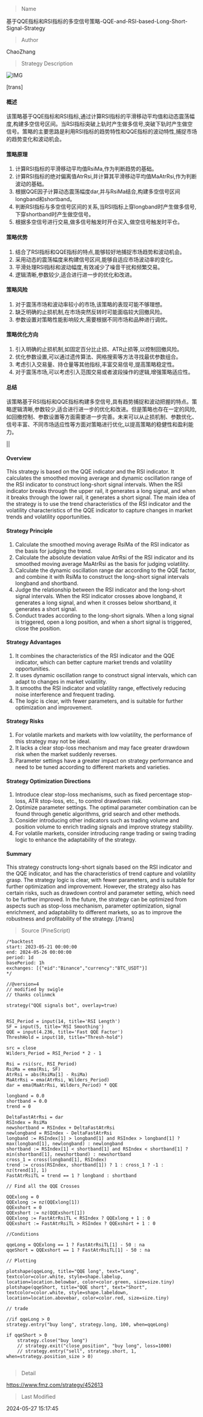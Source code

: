 
> Name

基于QQE指标和RSI指标的多空信号策略-QQE-and-RSI-based-Long-Short-Signal-Strategy

> Author

ChaoZhang

> Strategy Description

![IMG](https://www.fmz.com/upload/asset/1a2e17479bee128bc99.png)

[trans]
#### 概述
该策略基于QQE指标和RSI指标,通过计算RSI指标的平滑移动平均值和动态震荡幅度,构建多空信号区间。当RSI指标突破上轨时产生做多信号,突破下轨时产生做空信号。策略的主要思路是利用RSI指标的趋势特性和QQE指标的波动特性,捕捉市场的趋势变化和波动机会。

#### 策略原理
1. 计算RSI指标的平滑移动平均值RsiMa,作为判断趋势的基础。
2. 计算RSI指标的绝对偏离值AtrRsi,并计算其平滑移动平均值MaAtrRsi,作为判断波动的基础。
3. 根据QQE因子计算动态震荡幅度dar,并与RsiMa结合,构建多空信号区间longband和shortband。
4. 判断RSI指标与多空信号区间的关系,当RSI指标上穿longband时产生做多信号,下穿shortband时产生做空信号。
5. 根据多空信号进行交易,做多信号触发时开仓买入,做空信号触发时平仓。

#### 策略优势
1. 结合了RSI指标和QQE指标的特点,能够较好地捕捉市场趋势和波动机会。
2. 采用动态的震荡幅度来构建信号区间,能够自适应市场波动率的变化。
3. 平滑处理RSI指标和波动幅度,有效减少了噪音干扰和频繁交易。
4. 逻辑清晰,参数较少,适合进行进一步的优化和改进。

#### 策略风险
1. 对于震荡市场和波动率较小的市场,该策略的表现可能不够理想。
2. 缺乏明确的止损机制,在市场突然反转时可能面临较大回撤风险。
3. 参数设置对策略性能影响较大,需要根据不同市场和品种进行调优。

#### 策略优化方向
1. 引入明确的止损机制,如固定百分比止损、ATR止损等,以控制回撤风险。
2. 优化参数设置,可以通过遗传算法、网格搜索等方法寻找最优参数组合。
3. 考虑引入交易量、持仓量等其他指标,丰富交易信号,提高策略稳定性。
4. 对于震荡市场,可以考虑引入范围交易或者波段操作的逻辑,增强策略适应性。

#### 总结
该策略基于RSI指标和QQE指标构建多空信号,具有趋势捕捉和波动把握的特点。策略逻辑清晰,参数较少,适合进行进一步的优化和改进。但是策略也存在一定的风险,如回撤控制、参数设置等方面需要进一步完善。未来可以从止损机制、参数优化、信号丰富、不同市场适应性等方面对策略进行优化,以提高策略的稳健性和盈利能力。

|| 

#### Overview
This strategy is based on the QQE indicator and the RSI indicator. It calculates the smoothed moving average and dynamic oscillation range of the RSI indicator to construct long-short signal intervals. When the RSI indicator breaks through the upper rail, it generates a long signal, and when it breaks through the lower rail, it generates a short signal. The main idea of the strategy is to use the trend characteristics of the RSI indicator and the volatility characteristics of the QQE indicator to capture changes in market trends and volatility opportunities.

#### Strategy Principle
1. Calculate the smoothed moving average RsiMa of the RSI indicator as the basis for judging the trend.
2. Calculate the absolute deviation value AtrRsi of the RSI indicator and its smoothed moving average MaAtrRsi as the basis for judging volatility.
3. Calculate the dynamic oscillation range dar according to the QQE factor, and combine it with RsiMa to construct the long-short signal intervals longband and shortband.
4. Judge the relationship between the RSI indicator and the long-short signal intervals. When the RSI indicator crosses above longband, it generates a long signal, and when it crosses below shortband, it generates a short signal.
5. Conduct trades according to the long-short signals. When a long signal is triggered, open a long position, and when a short signal is triggered, close the position.

#### Strategy Advantages
1. It combines the characteristics of the RSI indicator and the QQE indicator, which can better capture market trends and volatility opportunities.
2. It uses dynamic oscillation range to construct signal intervals, which can adapt to changes in market volatility.
3. It smooths the RSI indicator and volatility range, effectively reducing noise interference and frequent trading.
4. The logic is clear, with fewer parameters, and is suitable for further optimization and improvement.

#### Strategy Risks
1. For volatile markets and markets with low volatility, the performance of this strategy may not be ideal.
2. It lacks a clear stop-loss mechanism and may face greater drawdown risk when the market suddenly reverses.
3. Parameter settings have a greater impact on strategy performance and need to be tuned according to different markets and varieties.

#### Strategy Optimization Directions
1. Introduce clear stop-loss mechanisms, such as fixed percentage stop-loss, ATR stop-loss, etc., to control drawdown risk.
2. Optimize parameter settings. The optimal parameter combination can be found through genetic algorithms, grid search and other methods.
3. Consider introducing other indicators such as trading volume and position volume to enrich trading signals and improve strategy stability.
4. For volatile markets, consider introducing range trading or swing trading logic to enhance the adaptability of the strategy.

#### Summary
This strategy constructs long-short signals based on the RSI indicator and the QQE indicator, and has the characteristics of trend capture and volatility grasp. The strategy logic is clear, with fewer parameters, and is suitable for further optimization and improvement. However, the strategy also has certain risks, such as drawdown control and parameter setting, which need to be further improved. In the future, the strategy can be optimized from aspects such as stop-loss mechanism, parameter optimization, signal enrichment, and adaptability to different markets, so as to improve the robustness and profitability of the strategy.
[/trans]



> Source (PineScript)

``` pinescript
/*backtest
start: 2023-05-21 00:00:00
end: 2024-05-26 00:00:00
period: 1d
basePeriod: 1h
exchanges: [{"eid":"Binance","currency":"BTC_USDT"}]
*/

//@version=4
// modified by swigle
// thanks colinmck

strategy("QQE signals bot", overlay=true)


RSI_Period = input(14, title='RSI Length')
SF = input(5, title='RSI Smoothing')
QQE = input(4.236, title='Fast QQE Factor')
ThreshHold = input(10, title="Thresh-hold")

src = close
Wilders_Period = RSI_Period * 2 - 1

Rsi = rsi(src, RSI_Period)
RsiMa = ema(Rsi, SF)
AtrRsi = abs(RsiMa[1] - RsiMa)
MaAtrRsi = ema(AtrRsi, Wilders_Period)
dar = ema(MaAtrRsi, Wilders_Period) * QQE

longband = 0.0
shortband = 0.0
trend = 0

DeltaFastAtrRsi = dar
RSIndex = RsiMa
newshortband = RSIndex + DeltaFastAtrRsi
newlongband = RSIndex - DeltaFastAtrRsi
longband := RSIndex[1] > longband[1] and RSIndex > longband[1] ? max(longband[1], newlongband) : newlongband
shortband := RSIndex[1] < shortband[1] and RSIndex < shortband[1] ? min(shortband[1], newshortband) : newshortband
cross_1 = cross(longband[1], RSIndex)
trend := cross(RSIndex, shortband[1]) ? 1 : cross_1 ? -1 : nz(trend[1], 1)
FastAtrRsiTL = trend == 1 ? longband : shortband

// Find all the QQE Crosses

QQExlong = 0
QQExlong := nz(QQExlong[1])
QQExshort = 0
QQExshort := nz(QQExshort[1])
QQExlong := FastAtrRsiTL < RSIndex ? QQExlong + 1 : 0
QQExshort := FastAtrRsiTL > RSIndex ? QQExshort + 1 : 0

//Conditions

qqeLong = QQExlong == 1 ? FastAtrRsiTL[1] - 50 : na
qqeShort = QQExshort == 1 ? FastAtrRsiTL[1] - 50 : na

// Plotting

plotshape(qqeLong, title="QQE long", text="Long", textcolor=color.white, style=shape.labelup, location=location.belowbar, color=color.green, size=size.tiny)
plotshape(qqeShort, title="QQE short", text="Short", textcolor=color.white, style=shape.labeldown, location=location.abovebar, color=color.red, size=size.tiny)

// trade

//if qqeLong > 0
strategy.entry("buy long", strategy.long, 100, when=qqeLong)
    
if qqeShort > 0
    strategy.close("buy long")
    // strategy.exit("close_position", "buy long", loss=1000)
    // strategy.entry("sell", strategy.short, 1, when=strategy.position_size > 0)
    

```

> Detail

https://www.fmz.com/strategy/452613

> Last Modified

2024-05-27 15:17:45
